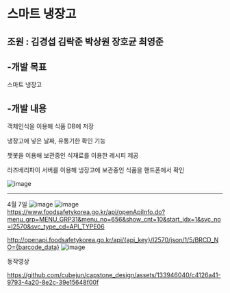 # 스마트 냉장고
## 조원 : 김경섭 김락준 박상원 장호균 최영준
## -개발 목표
스마트 냉장고
## -개발 내용
객체인식을 이용해 식품 DB에 저장

냉장고에 넣은 날짜, 유통기한 확인 기능

챗봇을 이용해 보관중인 식재료를 이용한 레시피 제공

라즈베리파이 서버를 이용해 냉장고에 보관중인 식품을 핸드폰에서 확인




![image](https://github.com/cubejun/capstone_design/assets/133946040/8f79bcb8-846f-4ac1-82cb-59325de95391)


----------------------------------------------------------------------------------------------------------------
4월 7일
![image](https://github.com/cubejun/capstone_design/assets/133946040/f8bd1b22-9b58-4da4-bc4b-ce2097b0458d)
![image](https://github.com/cubejun/capstone_design/assets/133946040/2483f560-f580-4110-9290-29c26e3a240c)
https://www.foodsafetykorea.go.kr/api/openApiInfo.do?menu_grp=MENU_GRP31&menu_no=656&show_cnt=10&start_idx=1&svc_no=I2570&svc_type_cd=API_TYPE06

http://openapi.foodsafetykorea.go.kr/api/{api_key}/I2570/json/1/5/BRCD_NO={barcode_data}
![image](https://github.com/cubejun/capstone_design/assets/133946040/9d2e6a4a-32d9-4b0f-837a-a4d45e25259e)

동작영상


https://github.com/cubejun/capstone_design/assets/133946040/c4126a41-9793-4a20-8e2c-39e15648f00f

